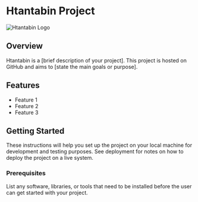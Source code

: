 # Htantabin Project

![Htantabin Logo](link-to-logo.png)

## Overview

Htantabin is a [brief description of your project]. This project is hosted on GitHub and aims to [state the main goals or purpose].

## Features

- Feature 1
- Feature 2
- Feature 3

## Getting Started

These instructions will help you set up the project on your local machine for development and testing purposes. See deployment for notes on how to deploy the project on a live system.

### Prerequisites

List any software, libraries, or tools that need to be installed before the user can get started with your project.
